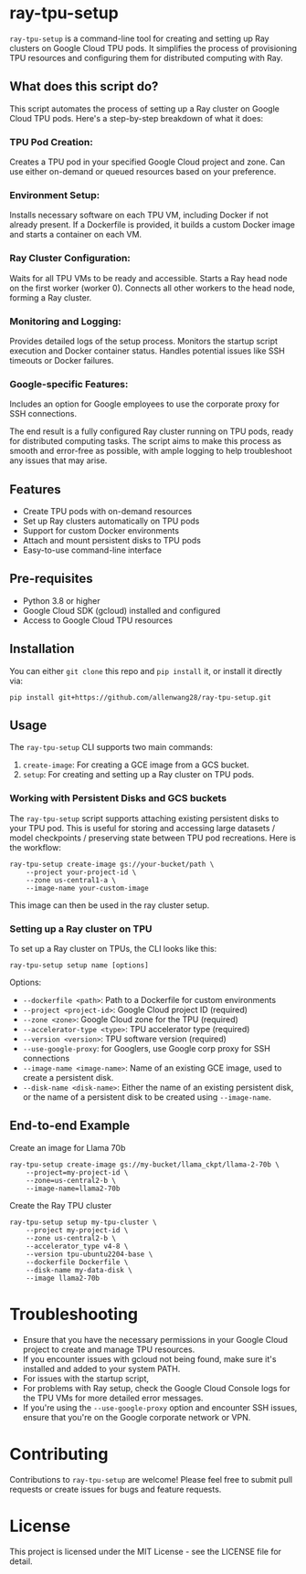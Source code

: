 # ray-tpu-setup

`ray-tpu-setup` is a command-line tool for creating and setting up Ray clusters on Google Cloud TPU pods. It simplifies the process of provisioning TPU resources and configuring them for distributed computing with Ray.


## What does this script do?

This script automates the process of setting up a Ray cluster on Google Cloud TPU pods. Here's a step-by-step breakdown of what it does:

### TPU Pod Creation:

Creates a TPU pod in your specified Google Cloud project and zone.
Can use either on-demand or queued resources based on your preference.


### Environment Setup:

Installs necessary software on each TPU VM, including Docker if not already present.
If a Dockerfile is provided, it builds a custom Docker image and starts a container on each VM.


### Ray Cluster Configuration:

Waits for all TPU VMs to be ready and accessible.
Starts a Ray head node on the first worker (worker 0).
Connects all other workers to the head node, forming a Ray cluster.


### Monitoring and Logging:

Provides detailed logs of the setup process.
Monitors the startup script execution and Docker container status.
Handles potential issues like SSH timeouts or Docker failures.


### Google-specific Features:

Includes an option for Google employees to use the corporate proxy for SSH connections.


The end result is a fully configured Ray cluster running on TPU pods, ready for distributed computing tasks. The script aims to make this process as smooth and error-free as possible, with ample logging to help troubleshoot any issues that may arise.

## Features
- Create TPU pods with on-demand resources 
- Set up Ray clusters automatically on TPU pods
- Support for custom Docker environments
- Attach and mount persistent disks to TPU pods
- Easy-to-use command-line interface

## Pre-requisites
- Python 3.8 or higher
- Google Cloud SDK (gcloud) installed and configured
- Access to Google Cloud TPU resources

## Installation
You can either `git clone` this repo and `pip install` it, or install it directly via:

```
pip install git+https://github.com/allenwang28/ray-tpu-setup.git
```

## Usage
The `ray-tpu-setup` CLI supports two main commands:
1. `create-image`: For creating a GCE image from a GCS bucket.
2. `setup`: For creating and setting up a Ray cluster on TPU pods.


### Working with Persistent Disks and GCS buckets
The `ray-tpu-setup` script supports attaching existing persistent disks to your TPU pod. This is useful for storing and accessing large datasets / model checkpoints / preserving state between TPU pod recreations. Here is the workflow:

```
ray-tpu-setup create-image gs://your-bucket/path \
    --project your-project-id \
    --zone us-central1-a \
    --image-name your-custom-image
```

This image can then be used in the ray cluster setup.


### Setting up a Ray cluster on TPU
To set up a Ray cluster on TPUs, the CLI looks like this:

```
ray-tpu-setup setup name [options]
```

Options:
- `--dockerfile <path>`: Path to a Dockerfile for custom environments
- `--project <project-id>`: Google Cloud project ID (required)
- `--zone <zone>`: Google Cloud zone for the TPU (required)
- `--accelerator-type <type>`: TPU accelerator type (required)
- `--version <version>`: TPU software version (required)
- `--use-google-proxy`: for Googlers, use Google corp proxy for SSH connections
- `--image-name <image-name>`: Name of an existing GCE image, used to create a persistent disk.
- `--disk-name <disk-name>`: Either the name of an existing persistent disk, or the name of a persistent disk to be created using `--image-name`.


## End-to-end Example

Create an image for Llama 70b
```
ray-tpu-setup create-image gs://my-bucket/llama_ckpt/llama-2-70b \
    --project=my-project-id \
    --zone=us-central2-b \
    --image-name=llama2-70b
```

Create the Ray TPU cluster
```
ray-tpu-setup setup my-tpu-cluster \
    --project my-project-id \
    --zone us-central2-b \
    --accelerator_type v4-8 \
    --version tpu-ubuntu2204-base \
    --dockerfile Dockerfile \
    --disk-name my-data-disk \
    --image llama2-70b
```

# Troubleshooting

- Ensure that you have the necessary permissions in your Google Cloud project to create and manage TPU resources.
- If you encounter issues with gcloud not being found, make sure it's installed and added to your system PATH.
- For issues with the startup script, 
- For problems with Ray setup, check the Google Cloud Console logs for the TPU VMs for more detailed error messages.
- If you're using the `--use-google-proxy` option and encounter SSH issues, ensure that you're on the Google corporate network or VPN.


# Contributing
Contributions to `ray-tpu-setup` are welcome! Please feel free to submit pull requests or create issues for bugs and feature requests.


# License
This project is licensed under the MIT License - see the LICENSE file for detail.
